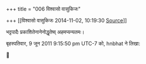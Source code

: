 +++
title = "006 विश्वासो वासुकिजः"

+++
[[विश्वासो वासुकिजः	2014-11-02, 10:19:30 [Source](https://groups.google.com/g/samskrita/c/IKb5ZRY1Koo)]]



भट्टपादैः प्रकाशितेनानेनोद्धृतेष्व् अहमप्यन्यतमः।  
  
बृहस्पतिवार, 9 जून 2011 9:15:50 pm UTC-7 को, hnbhat ने लिखा:




